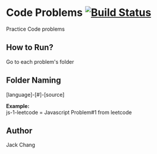 # Code Problems [![Build Status](https://travis-ci.org/wei0831/code-problems.svg?branch=master)](https://travis-ci.org/wei0831/code-problems)
Practice Code problems

## How to Run?
Go to each problem's folder

## Folder Naming  
[language]-[#]-[source]

**Example:**  
js-1-leetcode = Javascript Problem#1 from leetcode

## Author
Jack Chang
